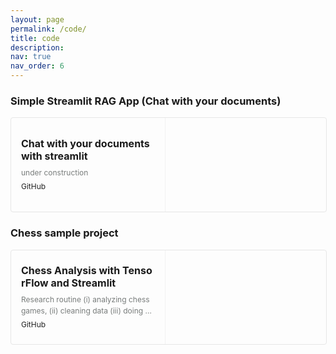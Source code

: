 ```yaml
---
layout: page
permalink: /code/
title: code
description:
nav: true
nav_order: 6
---
```

<!-- CSS taken from  https://github.com/junkawa/markdown-it-link-preview-->
<style>
.link-preview-widget
{
    display: table;

    width: 100%;

    border: 1px solid #e6e6e6;
    border-radius: 4px;
}

.link-preview-widget-title
{
    font-size: 16px;
    font-weight: 700;

    display: -webkit-box;
    overflow: hidden;

    margin-bottom: 8px;

    word-break: break-all;

    -webkit-box-orient: vertical;
    -webkit-line-clamp: 2;
}

.link-preview-widget-description
{
    font-size: 12px;
    font-style: normal;
    line-height: 1.5;

    display: -webkit-box;
    overflow: hidden;

    max-height: 3em;
    margin-bottom: 4px;

    word-break: break-all;

    color: #787c7b;

    -webkit-box-orient: vertical;
    -webkit-line-clamp: 2;
}

.link-preview-widget-url
{
    font-size: 12px;
    font-style: normal;
    line-height: 1.5;

    display: block;

    margin-bottom: 0;

    color: #222;
}

.link-preview-widget > a
{
    display: table-cell;
    flex-direction: column;

    padding: 16px;

    cursor: pointer;
    vertical-align: middle;
    text-decoration: none;

    color: inherit;
    background-color: transparent;

    -webkit-box-orient: vertical;
    -webkit-box-direction: normal;
    -webkit-box-flex: 1;
    flex: 1;
}

.link-preview-widget-image
{
    width: 225px;
    min-width: 220px;
    height: 150px;
    padding: 0;

    vertical-align: middle;

    border-left: 1px solid #f2f2f2;
    border-radius: 0 3px 3px 0;
    background-repeat: no-repeat;
    background-position: 50%;
    background-size: cover;

    -webkit-box-flex: 0;
    flex: 0;
}
</style>

### Simple Streamlit RAG App (Chat with your documents)

<p><div class="link-preview-widget"><a href="https://github.com/nmwitzig/streamlit_rag_chat.git" rel="noopener" target="_blank"><div class="link-preview-widget-title">Chat with your documents with streamlit</div><div class="link-preview-widget-description">under construction</div><div class="link-preview-widget-url">GitHub</div></a><a class="link-preview-widget-image" href="https://nmwitzig.github.io/assets/img/rag_example.png" rel="noopener" style="background-image: url('https://nmwitzig.github.io/assets/img/rag_example.png');" target="_blank"></a></div></p>


### Chess sample project

<p><div class="link-preview-widget"><a href="https://github.com/nmwitzig/chess_sample_repo.git" rel="noopener" target="_blank"><div class="link-preview-widget-title">Chess Analysis with TensorFlow and Streamlit</div><div class="link-preview-widget-description">Research routine (i) analyzing chess games, (ii) cleaning data (iii) doing some machine learning and (iv) building simple streamlit app for visualization.</div><div class="link-preview-widget-url">GitHub</div></a><a class="link-preview-widget-image" href="https://nmwitzig.github.io/assets/img/chess_example.png" rel="noopener" style="background-image: url('https://nmwitzig.github.io/assets/img/chess_example.png');" target="_blank"></a></div></p>

